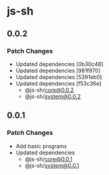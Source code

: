 # js-sh

## 0.0.2

### Patch Changes

- Updated dependencies [0b30c48]
- Updated dependencies [981f970]
- Updated dependencies [5391eb0]
- Updated dependencies [f53c36e]
  - @js-sh/core@0.0.2
  - @js-sh/system@0.0.2

## 0.0.1

### Patch Changes

- Add basic programs
- Updated dependencies
  - @js-sh/core@0.0.1
  - @js-sh/system@0.0.1
